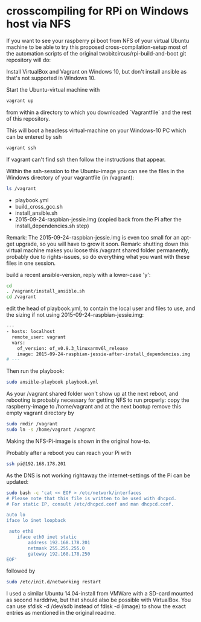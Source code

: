# crosscompiling for RPi on Windows host via NFS

If you want to see your raspberry pi boot from NFS of your virtual Ubuntu machine to be able to try this proposed
cross-compilation-setup most of the automation scripts of the original twobitcircus/rpi-build-and-boot git repository will do: 
 
Install VirtualBox and Vagrant on Windows 10, but don't install ansible as that's not supported in Windows 10.

Start the Ubuntu-virtual machine with 
```sh
vagrant up
```

from within a directory to which you downloaded ´Vagrantfile´ and the rest of this repository. 

This will boot a headless virtual-machine on your Windows-10 PC which can be entered by ssh

```sh
vagrant ssh
```

If vagrant can't find ssh then follow the instructions that appear.


Within the ssh-session to the Ubuntu-image you can see the files in the Windows directory of your vagrantfile (in /vagrant):
```sh
ls /vagrant
```

- playbook.yml
- build_cross_gcc.sh
- install_ansible.sh
- 2015-09-24-raspbian-jessie.img (copied back from the Pi after the install_dependencies.sh step)

Remark: The 2015-09-24-raspbian-jessie.img is even too small for an apt-get upgrade, so you will have to grow it soon.
Remark: shutting down this virtual machine makes you loose this /vagrant shared folder permanently, probably due to rights-issues, so do everything what you want with these files in one session.

build a recent ansible-version, reply with a lower-case 'y':
```sh
cd 
. /vagrant/install_ansible.sh
cd /vagrant

```



edit the head of playbook.yml, to contain the local user and files to use, and the sizing if not using 2015-09-24-raspbian-jessie.img:
```sh
---
- hosts: localhost
  remote_user: vagrant
  vars:
    of_version: of_v0.9.3_linuxarmv6l_release
    image: 2015-09-24-raspbian-jessie-after-install_dependencies.img
# ---
```

Then run the playbook:
```sh
sudo ansible-playbook playbook.yml
```
As your /vagrant shared folder won't show up at the next reboot, and rebooting is probably necessary for getting NFS to run properly:
copy the raspberry-image to /home/vagrant and at the next bootup remove this empty vagrant directory by
```sh
sudo rmdir /vagrant
sudo ln -s /home/vagrant /vagrant
```

Making the NFS-Pi-image is shown in the original how-to.

Probably after a reboot you can reach your Pi with

```sh
ssh pi@192.168.178.201
```

As the DNS is not working rightaway the internet-settings of the Pi can be updated:
```sh
sudo bash -c 'cat << EOF > /etc/network/interfaces
# Please note that this file is written to be used with dhcpcd.
# For static IP, consult /etc/dhcpcd.conf and man dhcpcd.conf.

auto lo
iface lo inet loopback

 auto eth0
    iface eth0 inet static
        address 192.168.178.201
        netmask 255.255.255.0
        gateway 192.168.178.250
EOF'	
```
followed by
```sh
sudo /etc/init.d/networking restart
```
I used a similar Ubuntu 14.04-install from VMWare with a SD-card mounted as second harddrive, but that should also be possible with VirtualBox. 
You can use sfdisk -d /dev/sdb instead of fdisk -d (image) to show the exact entries as mentioned in the original readme.
